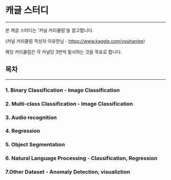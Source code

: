 # 캐글 스터디
---------

본 캐글 스터디는 '커널 커리큘럼'을 참고합니다.

(커널 커리큘럼 작성자 이유한님 - https://www.kaggle.com/youhanlee)

해당 커리큘럼은 각 커널당 3번씩 필사하는 것을 목표로 합니다.

## 목차
---------

### 1. Binary Classification - Image Classification

### 2. Multi-class Classification - Image Classification

### 3. Audio recognition

### 4. Regression

### 5. Object Segmentation

### 6. Natural Language Processing - Classification, Regression

### 7.Other Dataset - Anomaly Detection, visualiztion

